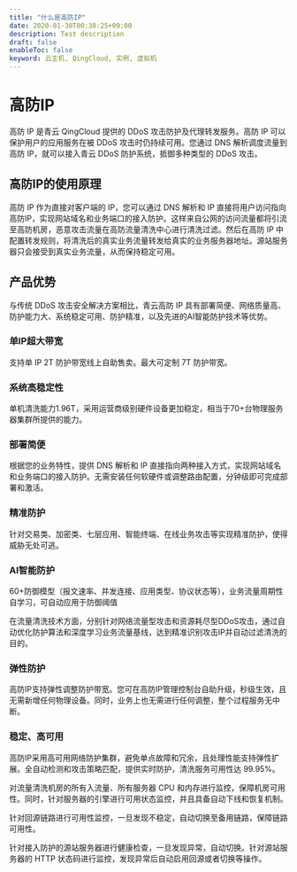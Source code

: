 ```yaml
---
title: "什么是高防IP"
date: 2020-01-30T00:38:25+09:00
description: Test description
draft: false
enableToc: false
keyword: 云主机, QingCloud, 实例, 虚拟机
---
```


# 高防IP


高防 IP 是青云 QingCloud 提供的 DDoS 攻击防护及代理转发服务。高防 IP 可以保护用户的应用服务在被 DDoS 攻击时仍持续可用。您通过 DNS 解析调度流量到高防 IP，就可以接入青云 DDoS 防护系统，抵御多种类型的 DDoS 攻击。

## 高防IP的使用原理
高防 IP 作为直接对客户端的 IP，您可以通过 DNS 解析和 IP 直接将用户访问指向高防IP，实现网站域名和业务端口的接入防护。这样来自公网的访问流量都将引流至高防机房，恶意攻击流量在高防流量清洗中心进行清洗过滤。然后在高防 IP 中配置转发规则，将清洗后的真实业务流量转发给真实的业务服务器地址。源站服务器只会接受到真实业务流量，从而保持稳定可用。



## 产品优势
与传统 DDoS 攻击安全解决方案相比，青云高防 IP 具有部署简便、网络质量高、防护能力大、系统稳定可用、防护精准，以及先进的AI智能防护技术等优势。

### 单IP超大带宽

支持单 IP 2T 防护带宽线上自助售卖。最大可定制 7T 防护带宽。

### 系统高稳定性

单机清洗能力1.96T，采用运营商级别硬件设备更加稳定，相当于70+台物理服务器集群所提供的能力。

### 部署简便

根据您的业务特性，提供 DNS 解析和 IP 直接指向两种接入方式，实现网站域名和业务端口的接入防护。无需安装任何软硬件或调整路由配置，分钟级即可完成部署和激活。

### 精准防护 

针对交易类、加密类、七层应用、智能终端、在线业务攻击等实现精准防护，使得威胁无处可逃。

### AI智能防护 

60+防御模型（报文速率、并发连接、应用类型、协议状态等），业务流量周期性自学习，可自动应用于防御阈值

在流量清洗技术方面，分别针对网络流量型攻击和资源耗尽型DDoS攻击，通过自动优化防护算法和深度学习业务流量基线，达到精准识别攻击IP并自动过滤清洗的目的。

### 弹性防护 

高防IP支持弹性调整防护带宽。您可在高防IP管理控制台自助升级，秒级生效，且无需新增任何物理设备。同时，业务上也无需进行任何调整，整个过程服务无中断。

### 稳定、高可用 

高防IP采用高可用网络防护集群，避免单点故障和冗余，且处理性能支持弹性扩展。全自动检测和攻击策略匹配，提供实时防护，清洗服务可用性达 99.95%。

对流量清洗机房的所有入流量、所有服务器 CPU 和内存进行监控，保障机房可用性。同时，针对服务器的引擎进行可用状态监控，并且具备自动下线和恢复机制。

针对回源链路进行可用性监控，一旦发现不稳定，自动切换至备用链路，保障链路可用性。

针对接入防护的源站服务器进行健康检查，一旦发现异常，自动切换。针对源站服务器的 HTTP 状态码进行监控，发现异常后自动启用回源或者切换等操作。

